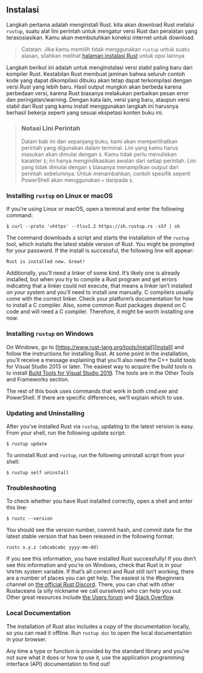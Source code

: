 ## Instalasi

Langkah pertama adalah menginstall Rust. kita akan download Rust melalui `rustup`,
suatu alat lini perintah untuk mengatur versi Rust dan peralatan yang terasosiasikan.
Kamu akan membutuhkan koneksi internet untuk download.

> Catatan: Jika kamu memilih tidak menggunakan `rustup` untuk suatu alasan, silahkan
> melihat [halaman instalasi Rust](https://www.rust-lang.org/tools/install) untuk opsi lainnya

Langkah berikut ini adalah untuk menginstalasi versi stabil paling baru
dari kompiler Rust. Kestabilan Rust membuat jaminan bahwa seluruh contoh kode
yang dapat dikompilasi dibuku akan tetap dapat terkompilasi dengan versi Rust
yang lebih baru. Hasil output mungkin akan berbeda karena perbedaan versi, karena
Rust biasanya melakukan perbaikan pesan error dan peringatan/warning. Dengan kata lain,
versi yang baru, ataupun versi stabil dari Rust yang kamu install menggunakan
langkah ini harusnya berhasil bekerja seperti yang sesuai ekspetasi konten buku ini.

> ### Notasi Lini Perintah
> 
> Dalam bab ini dan sepanjang buku, kami akan memperlihatkan perintah yang digunakan
> dalam terminal. Lini yang kamu harus masukan akan dimulai dengan `$`. Kamu tidak
> perlu menuliskan karakter `$`; ini hanya mengindikasikan awalan dari setiap perintah.
> Lini yang tidak dimulai dengan `$` biasanya menampilkan output dari perintah sebelumnya.
> Untuk menambahkan, contoh spesifik seperti PowerShell akan menggunakan `>` daripada `$`.



### Installing `rustup` on Linux or macOS

If you’re using Linux or macOS, open a terminal and enter the following command:

```console
$ curl --proto '=https' --tlsv1.2 https://sh.rustup.rs -sSf | sh
```

The command downloads a script and starts the installation of the `rustup`
tool, which installs the latest stable version of Rust. You might be prompted
for your password. If the install is successful, the following line will appear:

```text
Rust is installed now. Great!
```

Additionally, you’ll need a linker of some kind. It’s likely one is already
installed, but when you try to compile a Rust program and get errors indicating
that a linker could not execute, that means a linker isn’t installed on your
system and you’ll need to install one manually. C compilers usually come with
the correct linker. Check your platform’s documentation for how to install a C
compiler. Also, some common Rust packages depend on C code and will need a C
compiler. Therefore, it might be worth installing one now.

### Installing `rustup` on Windows

On Windows, go to [https://www.rust-lang.org/tools/install][install] and follow
the instructions for installing Rust. At some point in the installation, you’ll
receive a message explaining that you’ll also need the C++ build tools for
Visual Studio 2013 or later. The easiest way to acquire the build tools is to
install [Build Tools for Visual Studio 2019][visualstudio]. The tools are in
the Other Tools and Frameworks section.

[install]: https://www.rust-lang.org/tools/install
[visualstudio]: https://www.visualstudio.com/downloads/#build-tools-for-visual-studio-2019

The rest of this book uses commands that work in both *cmd.exe* and PowerShell.
If there are specific differences, we’ll explain which to use.

### Updating and Uninstalling

After you’ve installed Rust via `rustup`, updating to the latest version is
easy. From your shell, run the following update script:

```console
$ rustup update
```

To uninstall Rust and `rustup`, run the following uninstall script from your
shell:

```console
$ rustup self uninstall
```

### Troubleshooting

To check whether you have Rust installed correctly, open a shell and enter this
line:

```console
$ rustc --version
```

You should see the version number, commit hash, and commit date for the latest
stable version that has been released in the following format:

```text
rustc x.y.z (abcabcabc yyyy-mm-dd)
```

If you see this information, you have installed Rust successfully! If you don’t
see this information and you’re on Windows, check that Rust is in your `%PATH%`
system variable. If that’s all correct and Rust still isn’t working, there are
a number of places you can get help. The easiest is the #beginners channel on
[the official Rust Discord][discord]. There, you can chat with other Rustaceans
(a silly nickname we call ourselves) who can help you out. Other great
resources include [the Users forum][users] and [Stack Overflow][stackoverflow].

[discord]: https://discord.gg/rust-lang
[users]: https://users.rust-lang.org/
[stackoverflow]: https://stackoverflow.com/questions/tagged/rust

### Local Documentation

The installation of Rust also includes a copy of the documentation locally, so
you can read it offline. Run `rustup doc` to open the local documentation in
your browser.

Any time a type or function is provided by the standard library and you’re not
sure what it does or how to use it, use the application programming interface
(API) documentation to find out!
